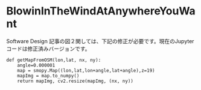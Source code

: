 # BlowinInTheWindAtAnywhereYouWant

Software Design 記事の図２関しては、下記の修正が必要です。現在のJupyterコードは修正済みバージョンです。

    def getMapFromOSM(lon,lat, nx, ny):
        angle=0.000001
        map = smopy.Map((lon,lat,lon+angle,lat+angle),z=19)
        mapImg = map.to_numpy()
        return mapImg, cv2.resize(mapImg, (nx, ny))

